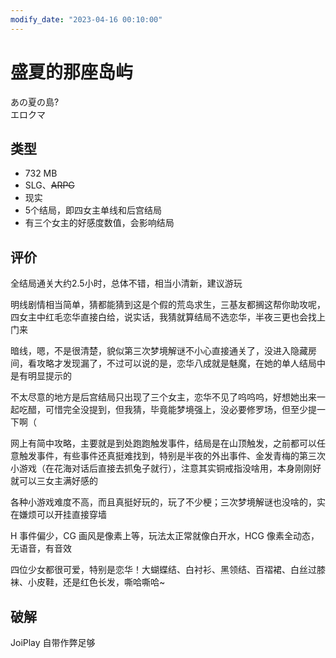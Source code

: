 ```yaml
---
modify_date: "2023-04-16 00:10:00"
---
```


# 盛夏的那座岛屿

あの夏の島?  
エロクマ

## 类型

- 732 MB
- SLG、~~ARPG~~
- 现实
- 5个结局，即四女主单线和后宫结局
- 有三个女主的好感度数值，会影响结局

## 评价

全结局通关大约2.5小时，总体不错，相当小清新，建议游玩

明线剧情相当简单，猜都能猜到这是个假的荒岛求生，三基友都搁这帮你助攻呢，四女主中红毛恋华直接白给，说实话，我猜就算结局不选恋华，半夜三更也会找上门来

暗线，嗯，不是很清楚，貌似第三次梦境解谜不小心直接通关了，没进入隐藏房间，看攻略才发现漏了，不过可以说的是，恋华八成就是魅魔，在她的单人结局中是有明显提示的

不太尽意的地方是后宫结局只出现了三个女主，恋华不见了呜呜呜，好想她出来一起吃醋，可惜完全没提到，但我猜，毕竟能梦境强上，没必要修罗场，但至少提一下啊（

网上有简中攻略，主要就是到处跑跑触发事件，结局是在山顶触发，之前都可以任意触发事件，有些事件还真挺难找到，特别是半夜的外出事件、金发青梅的第三次小游戏（在花海对话后直接去抓兔子就行），注意其实铜戒指没啥用，本身刚刚好就可以三女主满好感的

各种小游戏难度不高，而且真挺好玩的，玩了不少梗；三次梦境解谜也没啥的，实在嫌烦可以开挂直接穿墙

H 事件偏少，CG 画风是像素上等，玩法太正常就像白开水，HCG 像素全动态，无语音，有音效

四位少女都很可爱，特别是恋华！大蝴蝶结、白衬衫、黑领结、百褶裙、白丝过膝袜、小皮鞋，还是红色长发，嘶哈嘶哈~

## 破解

JoiPlay 自带作弊足够
